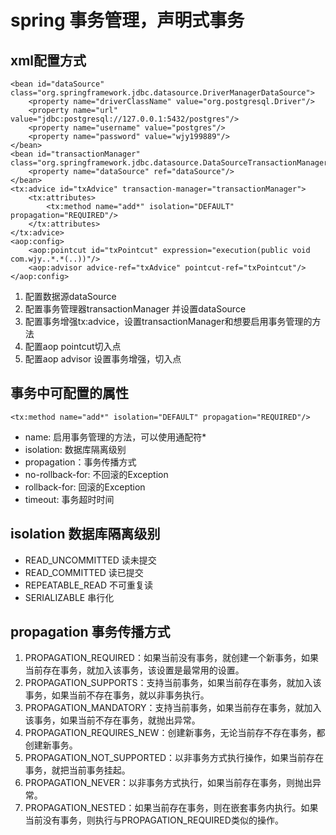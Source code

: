 # spring 事务管理，声明式事务
## xml配置方式
    <bean id="dataSource" class="org.springframework.jdbc.datasource.DriverManagerDataSource">
        <property name="driverClassName" value="org.postgresql.Driver"/>
        <property name="url" value="jdbc:postgresql://127.0.0.1:5432/postgres"/>
        <property name="username" value="postgres"/>
        <property name="password" value="wjy199889"/>
    </bean>
    <bean id="transactionManager" class="org.springframework.jdbc.datasource.DataSourceTransactionManager">
        <property name="dataSource" ref="dataSource"/>
    </bean>
    <tx:advice id="txAdvice" transaction-manager="transactionManager">
        <tx:attributes>
            <tx:method name="add*" isolation="DEFAULT" propagation="REQUIRED"/>
        </tx:attributes>
    </tx:advice>
    <aop:config>
        <aop:pointcut id="txPointcut" expression="execution(public void com.wjy..*.*(..))"/>
        <aop:advisor advice-ref="txAdvice" pointcut-ref="txPointcut"/>
    </aop:config>
1. 配置数据源dataSource
2. 配置事务管理器transactionManager 并设置dataSource
3. 配置事务增强tx:advice，设置transactionManager和想要启用事务管理的方法  
4. 配置aop pointcut切入点
5. 配置aop advisor 设置事务增强，切入点
## 事务中可配置的属性
    <tx:method name="add*" isolation="DEFAULT" propagation="REQUIRED"/>
* name: 启用事务管理的方法，可以使用通配符*
* isolation: 数据库隔离级别
* propagation：事务传播方式
* no-rollback-for: 不回滚的Exception
* rollback-for: 回滚的Exception
* timeout: 事务超时时间
## isolation 数据库隔离级别
* READ_UNCOMMITTED 读未提交
* READ_COMMITTED 读已提交
* REPEATABLE_READ 不可重复读
* SERIALIZABLE 串行化
## propagation 事务传播方式
1. PROPAGATION_REQUIRED：如果当前没有事务，就创建一个新事务，如果当前存在事务，就加入该事务，该设置是最常用的设置。
2. PROPAGATION_SUPPORTS：支持当前事务，如果当前存在事务，就加入该事务，如果当前不存在事务，就以非事务执行。
3. PROPAGATION_MANDATORY：支持当前事务，如果当前存在事务，就加入该事务，如果当前不存在事务，就抛出异常。
4. PROPAGATION_REQUIRES_NEW：创建新事务，无论当前存不存在事务，都创建新事务。
5. PROPAGATION_NOT_SUPPORTED：以非事务方式执行操作，如果当前存在事务，就把当前事务挂起。
6. PROPAGATION_NEVER：以非事务方式执行，如果当前存在事务，则抛出异常。
7. PROPAGATION_NESTED：如果当前存在事务，则在嵌套事务内执行。如果当前没有事务，则执行与PROPAGATION_REQUIRED类似的操作。
